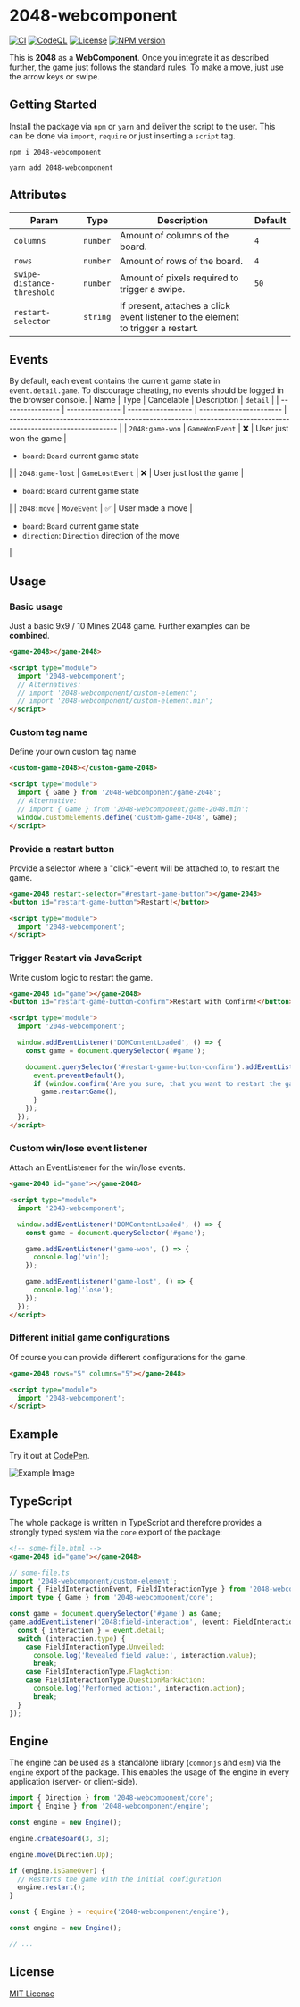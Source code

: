 # 2048-webcomponent

[![CI](https://github.com/manuelhenke/2048-webcomponent/actions/workflows/ci.yml/badge.svg)](https://github.com/manuelhenke/2048-webcomponent/actions/workflows/ci.yml)
[![CodeQL](https://github.com/manuelhenke/2048-webcomponent/actions/workflows/codeql-analysis.yml/badge.svg)](https://github.com/manuelhenke/2048-webcomponent/actions/workflows/codeql-analysis.yml)
[![License](https://img.shields.io/github/license/manuelhenke/2048-webcomponent)](./LICENSE)
[![NPM version](https://img.shields.io/npm/v/2048-webcomponent.svg?style=flat)](https://www.npmjs.com/package/2048-webcomponent)

This is **2048** as a **WebComponent**. Once you integrate it as described further, the game just follows the standard rules. To make a move, just use the arrow keys or swipe.

## Getting Started

Install the package via `npm` or `yarn` and deliver the script to the user.
This can be done via `import`, `require` or just inserting a `script` tag.

```shell
npm i 2048-webcomponent
```

```shell
yarn add 2048-webcomponent
```

## Attributes

| Param                      | Type     | Description                                                                      | Default |
| -------------------------- | -------- | -------------------------------------------------------------------------------- | ------- |
| `columns`                  | `number` | Amount of columns of the board.                                                  | `4`     |
| `rows`                     | `number` | Amount of rows of the board.                                                     | `4`     |
| `swipe-distance-threshold` | `number` | Amount of pixels required to trigger a swipe.                                    | `50`    |
| `restart-selector`         | `string` | If present, attaches a click event listener to the element to trigger a restart. |         |

## Events

By default, each event contains the current game state in `event.detail.game`. To discourage cheating, no events should be logged in the browser console.
| Name | Type | Cancelable | Description | `detail` |
| ---------------- | --------------- | ------------------ | ----------------------- | ------------------------------------------------------------------------------------------------------------ |
| `2048:game-won` | `GameWonEvent` | :x: | User just won the game | <ul><li>`board`: `Board` current game state</li></ul> |
| `2048:game-lost` | `GameLostEvent` | :x: | User just lost the game | <ul><li>`board`: `Board` current game state</li></ul> |
| `2048:move` | `MoveEvent` | :white_check_mark: | User made a move | <ul><li>`board`: `Board` current game state</li><li>`direction`: `Direction` direction of the move</li></ul> |

## Usage

### Basic usage

Just a basic 9x9 / 10 Mines 2048 game. Further examples can be **combined**.

```html
<game-2048></game-2048>

<script type="module">
  import '2048-webcomponent';
  // Alternatives:
  // import '2048-webcomponent/custom-element';
  // import '2048-webcomponent/custom-element.min';
</script>
```

### Custom tag name

Define your own custom tag name

```html
<custom-game-2048></custom-game-2048>

<script type="module">
  import { Game } from '2048-webcomponent/game-2048';
  // Alternative:
  // import { Game } from '2048-webcomponent/game-2048.min';
  window.customElements.define('custom-game-2048', Game);
</script>
```

### Provide a restart button

Provide a selector where a "click"-event will be attached to, to restart the game.

```html
<game-2048 restart-selector="#restart-game-button"></game-2048>
<button id="restart-game-button">Restart!</button>

<script type="module">
  import '2048-webcomponent';
</script>
```

### Trigger Restart via JavaScript

Write custom logic to restart the game.

```html
<game-2048 id="game"></game-2048>
<button id="restart-game-button-confirm">Restart with Confirm!</button>

<script type="module">
  import '2048-webcomponent';

  window.addEventListener('DOMContentLoaded', () => {
    const game = document.querySelector('#game');

    document.querySelector('#restart-game-button-confirm').addEventListener('click', (event) => {
      event.preventDefault();
      if (window.confirm('Are you sure, that you want to restart the game?')) {
        game.restartGame();
      }
    });
  });
</script>
```

### Custom win/lose event listener

Attach an EventListener for the win/lose events.

```html
<game-2048 id="game"></game-2048>

<script type="module">
  import '2048-webcomponent';

  window.addEventListener('DOMContentLoaded', () => {
    const game = document.querySelector('#game');

    game.addEventListener('game-won', () => {
      console.log('win');
    });

    game.addEventListener('game-lost', () => {
      console.log('lose');
    });
  });
</script>
```

### Different initial game configurations

Of course you can provide different configurations for the game.

```html
<game-2048 rows="5" columns="5"></game-2048>

<script type="module">
  import '2048-webcomponent';
</script>
```

## Example

Try it out at [CodePen](https://codepen.io/manuelhenke/pen/ExoPKLZ).

![Example Image](2048-example.png)

## TypeScript

The whole package is written in TypeScript and therefore provides a strongly typed system via the `core` export of the package:

```html
<!-- some-file.html -->
<game-2048 id="game"></game-2048>
```

```typescript
// some-file.ts
import '2048-webcomponent/custom-element';
import { FieldInteractionEvent, FieldInteractionType } from '2048-webcomponent/core';
import type { Game } from '2048-webcomponent/core';

const game = document.querySelector('#game') as Game;
game.addEventListener('2048:field-interaction', (event: FieldInteractionEvent) => {
  const { interaction } = event.detail;
  switch (interaction.type) {
    case FieldInteractionType.Unveiled:
      console.log('Revealed field value:', interaction.value);
      break;
    case FieldInteractionType.FlagAction:
    case FieldInteractionType.QuestionMarkAction:
      console.log('Performed action:', interaction.action);
      break;
  }
});
```

## Engine

The engine can be used as a standalone library (`commonjs` and `esm`) via the `engine` export of the package. This enables the usage of the engine in every application (server- or client-side).

```javascript
import { Direction } from '2048-webcomponent/core';
import { Engine } from '2048-webcomponent/engine';

const engine = new Engine();

engine.createBoard(3, 3);

engine.move(Direction.Up);

if (engine.isGameOver) {
  // Restarts the game with the initial configuration
  engine.restart();
}
```

```javascript
const { Engine } = require('2048-webcomponent/engine');

const engine = new Engine();

// ...
```

## License

[MIT License](./LICENSE)

